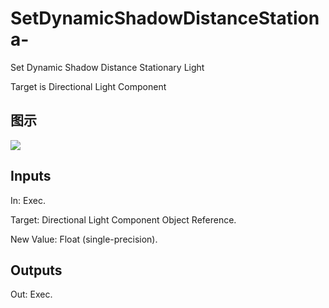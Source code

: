 # SetDynamicShadowDistanceStationa-

Set Dynamic Shadow Distance Stationary Light

Target is Directional Light Component

## 图示

![]($-20221218-20370542.png)

## Inputs

In: Exec.

Target: Directional Light Component Object Reference.

New Value: Float (single-precision).  

## Outputs

Out: Exec.

